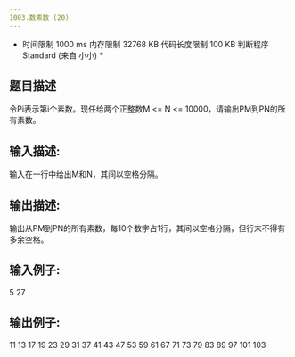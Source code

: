 ```yaml
---
1003.数素数 (20)
---
```

* 时间限制 1000 ms 内存限制 32768 KB 代码长度限制 100 KB 判断程序 Standard (来自 小小) *
## 题目描述
令Pi表示第i个素数。现任给两个正整数M <= N <= 10000，请输出PM到PN的所有素数。

## 输入描述:
输入在一行中给出M和N，其间以空格分隔。


## 输出描述:
输出从PM到PN的所有素数，每10个数字占1行，其间以空格分隔，但行末不得有多余空格。

## 输入例子:
5 27

## 输出例子:
11 13 17 19 23 29 31 37 41 43
47 53 59 61 67 71 73 79 83 89
97 101 103
